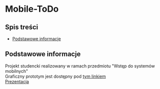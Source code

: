 # Mobile-ToDo

## Spis treści
* [Podstawowe informacje](#podstawowe-informacje)


## Podstawowe informacje
Projekt studencki realizowany w ramach przedmiotu "Wstęp do systemów mobilnych"<br/>Graficzny prototym jest dostępny pod [tym linkiem](https://marvelapp.com/prototype/faahab7)<br>[Prezentacja](https://github.com/Kamil-Tarka/Mobile-ToDo/raw/main/DOC/prezentacja_final.odp)
